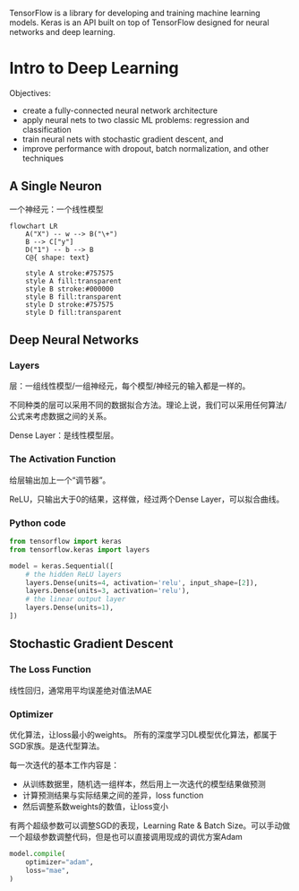 TensorFlow is a library for developing and training machine learning models. Keras is an API built on top of TensorFlow designed for neural networks and deep learning.

# Intro to Deep Learning
Objectives:
- create a fully-connected neural network architecture
- apply neural nets to two classic ML problems: regression and classification
- train neural nets with stochastic gradient descent, and
- improve performance with dropout, batch normalization, and other techniques

## A Single Neuron
一个神经元：一个线性模型
```mermaid
flowchart LR
    A("X") -- w --> B("\+")
    B --> C["y"]
    D("1") -- b --> B
    C@{ shape: text}

    style A stroke:#757575
    style A fill:transparent
    style B stroke:#000000
    style B fill:transparent
    style D stroke:#757575
    style D fill:transparent

```
## Deep Neural Networks
### Layers
层：一组线性模型/一组神经元，每个模型/神经元的输入都是一样的。

不同种类的层可以采用不同的数据拟合方法。理论上说，我们可以采用任何算法/公式来考虑数据之间的关系。

Dense Layer：是线性模型层。

### The Activation Function
给层输出加上一个“调节器”。

ReLU，只输出大于0的结果，这样做，经过两个Dense Layer，可以拟合曲线。

### Python code
```python
from tensorflow import keras
from tensorflow.keras import layers

model = keras.Sequential([
    # the hidden ReLU layers
    layers.Dense(units=4, activation='relu', input_shape=[2]),
    layers.Dense(units=3, activation='relu'),
    # the linear output layer 
    layers.Dense(units=1),
])
```

## Stochastic Gradient Descent
### The Loss Function
线性回归，通常用平均误差绝对值法MAE

### Optimizer
优化算法，让loss最小的weights。
所有的深度学习DL模型优化算法，都属于SGD家族。是迭代型算法。

每一次迭代的基本工作内容是：
- 从训练数据里，随机选一组样本，然后用上一次迭代的模型结果做预测
- 计算预测结果与实际结果之间的差异，loss function
- 然后调整系数weights的数值，让loss变小

有两个超级参数可以调整SGD的表现，Learning Rate & Batch Size。可以手动做一个超级参数调整代码，但是也可以直接调用现成的调优方案Adam
```python
model.compile(
    optimizer="adam",
    loss="mae",
)
```
